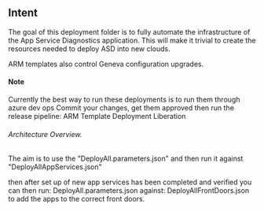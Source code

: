 ## Intent
The goal of this deployment folder is to fully automate the infrastructure of the App Service Diagnostics application.
This will make it trivial to create the resources needed to deploy ASD into new clouds.

ARM templates also control Geneva configuration upgrades.

#### Note
Currently the best way to run these deployments is to run them through azure dev ops
Commit your changes, get them approved then run the release pipeline: ARM Template Deployment Liberation


###### Architecture Overview.

The aim is to use the "DeployAll.parameters.json"
and then run it against "DeployAllAppServices.json"

then after set up of new app services has been completed and verified you can then run: 
  DeployAll.parameters.json 
against: 
  DeployAllFrontDoors.json
to add the apps to the correct front doors.